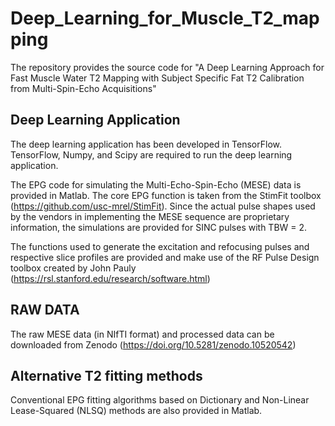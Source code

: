 # Deep_Learning_for_Muscle_T2_mapping
The repository provides the source code for "A Deep Learning Approach for Fast Muscle Water T2 Mapping with Subject Specific Fat T2 Calibration from Multi-Spin-Echo Acquisitions"

## Deep Learning Application ##
The deep learning application has been developed in TensorFlow.
TensorFlow, Numpy, and Scipy are required to run the deep learning application.

The EPG code for simulating the Multi-Echo-Spin-Echo (MESE) data is provided in Matlab.
The core EPG function is taken from the StimFit toolbox (https://github.com/usc-mrel/StimFit).
Since the actual pulse shapes used by the vendors in implementing the MESE sequence are proprietary information, the simulations are provided for SINC pulses with TBW = 2.

The functions used to generate the excitation and refocusing pulses and respective slice profiles are provided and make use of the RF Pulse Design toolbox created by John Pauly (https://rsl.stanford.edu/research/software.html) 

## RAW DATA ##
The raw MESE data (in NIfTI format) and processed data can be downloaded from Zenodo (https://doi.org/10.5281/zenodo.10520542) 

## Alternative T2 fitting methods ##
Conventional EPG fitting algorithms based on Dictionary and Non-Linear Lease-Squared (NLSQ) methods are also provided in Matlab.




